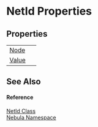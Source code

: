 # NetId Properties




## Properties
<table>
<tr>
<td><a href="P_Nebula_NetId_Node">Node</a></td>
<td> </td></tr>
<tr>
<td><a href="P_Nebula_NetId_Value">Value</a></td>
<td> </td></tr>
</table>

## See Also


#### Reference
<a href="T_Nebula_NetId">NetId Class</a>  
<a href="N_Nebula">Nebula Namespace</a>  
